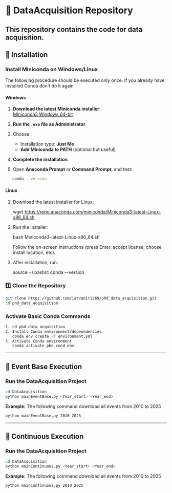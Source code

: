 # 📘 DataAcquisition Repository
This repository contains the code for data acquisition.
---
## 🧩 Installation

### Install Miniconda on Windows/Linux
The following procedure should be executed only once. If you already have installed Conda don't do it again


#### Windows

1. **Download the latest Miniconda installer**:  
   [Miniconda3 Windows 64-bit](https://repo.anaconda.com/miniconda/Miniconda3-latest-Windows-x86_64.exe)

2. **Run the `.exe` file as Administrator**.

3. Choose:
   - Installation type: **Just Me**
   - **Add Miniconda to PATH** (optional but useful)

4. **Complete the installation**.

5. Open **Anaconda Prompt** or **Command Prompt**, and test:
```bash
   conda --version
```

#### Linux

1. Download the latest installer for Linux:

   wget https://repo.anaconda.com/miniconda/Miniconda3-latest-Linux-x86_64.sh

2. Run the installer:

   bash Miniconda3-latest-Linux-x86_64.sh

   Follow the on-screen instructions (press Enter, accept license, choose install location, etc).

3. After installation, run:

   source ~/.bashrc
   conda --version


### 1️⃣ Clone the Repository
```bash
git clone https://github.com/iarvanitis69/phd_data_acquisition.git
cd phd_data_acquisition
```

### Activate Basic Conda Commands
```bash
1. cd phd_data_acquisition
2. Install Conda environment/depenndencies
   conda env create -f environment.yml 
3. Activate Conda environment
   conda activate phd_cond_env
```
---

## 🚀 Event Base Execution

### Run the DataAcquisition Project
```bash
cd DataAcquisition
python mainEventBase.py <Year_start> <Year_end>
```

**Example:**
The following command download all events from 2010 to 2025
```bash
python mainEventBase.py 2010 2025 
```

---
## 🚀 Continuous Execution

### Run the DataAcquisition Project
```bash
cd DataAcquisition
python mainContinuous.py <Year_start> <Year_end>
```

**Example:**
The following command download all events from 2010 to 2025
```bash
python mainContinuous.py 2010 2025 
```



